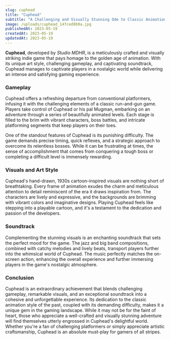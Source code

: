 ```yaml
---
slug: cuphead
title: "Cuphead"
subtitle: "A Challenging and Visually Stunning Ode to Classic Animation"
image: /uploads/cuphead_14fced8b9a.jpg
publishedAt: 2023-05-19
createdAt: 2023-05-19
updatedAt: 2023-05-19
---
```


__Cuphead__, developed by _Studio MDHR_, is a meticulously crafted and visually striking indie game that pays homage to the golden age of animation. With its unique art style, challenging gameplay, and captivating soundtrack, Cuphead manages to captivate players in a nostalgic world while delivering an intense and satisfying gaming experience.

### Gameplay
Cuphead offers a refreshing departure from conventional platformers, infusing it with the challenging elements of a classic run-and-gun game. Players take control of Cuphead or his pal Mugman, embarking on an adventure through a series of beautifully animated levels. Each stage is filled to the brim with vibrant characters, boss battles, and intricate platforming segments that keep players on their toes.

One of the standout features of Cuphead is its punishing difficulty. The game demands precise timing, quick reflexes, and a strategic approach to overcome its relentless bosses. While it can be frustrating at times, the sense of accomplishment that comes from conquering a tough boss or completing a difficult level is immensely rewarding.

### Visuals and Art Style
Cuphead's hand-drawn, 1930s cartoon-inspired visuals are nothing short of breathtaking. Every frame of animation exudes the charm and meticulous attention to detail reminiscent of the era it draws inspiration from. The characters are lively and expressive, and the backgrounds are brimming with vibrant colors and imaginative designs. Playing Cuphead feels like stepping into a playable cartoon, and it's a testament to the dedication and passion of the developers.

### Soundtrack
Complementing the stunning visuals is an enchanting soundtrack that sets the perfect mood for the game. The jazz and big band compositions, combined with catchy melodies and lively beats, transport players further into the whimsical world of Cuphead. The music perfectly matches the on-screen action, enhancing the overall experience and further immersing players in the game's nostalgic atmosphere.

### Conclusion
Cuphead is an extraordinary achievement that blends challenging gameplay, remarkable visuals, and an exceptional soundtrack into a cohesive and unforgettable experience. Its dedication to the classic animation style of the past, coupled with its demanding difficulty, makes it a unique gem in the gaming landscape. While it may not be for the faint of heart, those who appreciate a well-crafted and visually stunning adventure will find themselves utterly engrossed in Cuphead's delightful world. Whether you're a fan of challenging platformers or simply appreciate artistic craftsmanship, Cuphead is an absolute must-play for gamers of all stripes.
